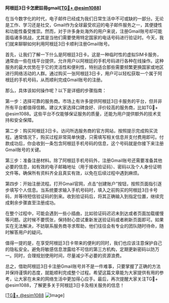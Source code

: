 **阿根廷3日卡怎麽註冊gmail[[TG💪+ @esim1088](https://t.me/s/esim1088)]**

在当今数字化的时代，电子邮件已经成为我们日常生活中不可或缺的一部分。无论是工作、学习还是社交，Gmail作为全球最受欢迎的电子邮件服务之一，其便捷性和功能性备受推崇。然而，对于许多身处海外的用户来说，注册Gmail账号却可能面临诸多挑战，尤其是当他们需要使用特定国家的电话号码进行验证时。今天，我们就来聊聊如何利用阿根廷3日卡顺利注册Gmail账号。

首先，让我们了解一下什么是阿根廷3日卡。这是一种临时性的虚拟SIM卡服务，通常由一些在线平台提供，允许用户以阿根廷的手机号码进行各种在线操作。这种服务的最大优势在于它的灵活性和便利性，特别适合那些需要频繁更换国家或地区进行网络活动的人群。通过购买一张阿根廷3日卡，用户可以轻松获取一个属于阿根廷的手机号码，从而顺利完成Gmail账号的注册。

那么，具体该如何操作呢？以下是详细的步骤指南：

第一步：选择可靠的服务商。市场上有许多提供阿根廷3日卡服务的平台，但并非所有平台都值得信赖。建议大家选择口碑良好、评价较高的服务商，比如TG💪+ @esim1088。这些平台不仅能够保证服务的质量，还能为用户提供额外的技术支持和安全保障。

第二步：购买阿根廷3日卡。访问所选服务商的官方网站，按照提示完成购买流程。通常情况下，购买过程非常简单快捷，只需填写相关信息并支付费用即可。付款成功后，你会收到一条包含阿根廷手机号码的信息，这个号码就是你接下来注册Gmail账号的关键。

第三步：准备注册材料。除了阿根廷手机号码外，注册Gmail账号还需要准备其他必要的信息，如有效的电子邮箱地址（用于接收验证码）、密码以及个人身份证明文件等。确保所有资料齐全且真实有效，以免在后续过程中遇到麻烦。

第四步：开始注册流程。打开Gmail官网，点击“创建账户”按钮，按照页面指引逐步填写个人信息。当系统要求输入手机号码时，填入之前购买的阿根廷3日卡号码，并等待短信验证码的到来。收到验证码后，将其正确输入到指定位置，继续完成剩余步骤直至注册成功。

在整个过程中，可能会遇到一些小插曲，比如验证码迟迟未到达或者页面加载缓慢等问题。这时候不要慌张，保持耐心尝试重新发送验证码或者刷新页面即可。如果实在无法解决，不妨联系服务商寻求帮助，他们往往会有专业的团队随时待命，随时解答用户的疑问。

值得一提的是，在享受阿根廷3日卡带来的便利的同时，我们也应该注意保护自己的隐私安全。避免将敏感信息泄露给不可信的第三方机构，定期更新密码以防万一。同时，合理规划使用时间，尽量减少不必要的资源浪费。

总之，借助阿根廷3日卡注册Gmail账号并不是一件难事，只要掌握了正确的方法并保持谨慎的态度，就能顺利完成整个过程。希望这篇文章能为大家提供有用的参考，让大家在未来的网络生活中更加得心应手。最后，再次提醒大家关注TG💪+ @esim1088，了解更多关于阿根廷3日卡及相关服务的信息！

[[TG💪+ @esim1088](https://t.me/s/esim1088) ![Image](https://i.postimg.cc/4NQfJmqS/Snipaste-2025-05-13-00-14-12.png)]